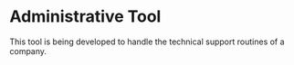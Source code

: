 # Administrative Tool
This tool is being developed to handle the technical support routines of a company.
